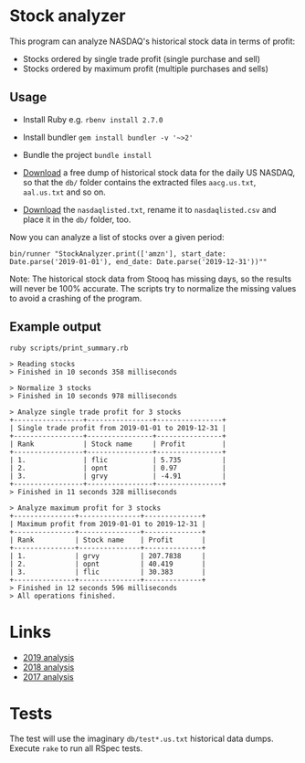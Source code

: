 # Stock analyzer

This program can analyze NASDAQ's historical stock data in terms of profit:

* Stocks ordered by single trade profit (single purchase and sell)
* Stocks ordered by maximum profit (multiple purchases and sells)

## Usage

* Install Ruby e.g. `rbenv install 2.7.0`
* Install bundler `gem install bundler -v '~>2'`
* Bundle the project `bundle install`

* [Download](https://stooq.com/db/h/) a free dump of historical stock data for the daily US NASDAQ, so that the `db/`
folder contains the extracted files `aacg.us.txt`, `aal.us.txt` and so on.
* [Download](ftp://ftp.nasdaqtrader.com/symboldirectory) the `nasdaqlisted.txt`, rename it to `nasdaqlisted.csv` and
place it in the `db/` folder, too.

Now you can analyze a list of stocks over a given period:

```
bin/runner "StockAnalyzer.print(['amzn'], start_date: Date.parse('2019-01-01'), end_date: Date.parse('2019-12-31'))""
```

Note: The historical stock data from Stooq has missing days, so the results will never be 100% accurate. The scripts
try to normalize the missing values to avoid a crashing of the program.

## Example output

```
ruby scripts/print_summary.rb

> Reading stocks
> Finished in 10 seconds 358 milliseconds

> Normalize 3 stocks
> Finished in 10 seconds 978 milliseconds

> Analyze single trade profit for 3 stocks
+-----------------+----------------+----------------+
| Single trade profit from 2019-01-01 to 2019-12-31 |
+-----------------+----------------+----------------+
| Rank            | Stock name     | Profit         |
+-----------------+----------------+----------------+
| 1.              | flic           | 5.735          |
| 2.              | opnt           | 0.97           |
| 3.              | grvy           | -4.91          |
+-----------------+----------------+----------------+
> Finished in 11 seconds 328 milliseconds

> Analyze maximum profit for 3 stocks
+---------------+---------------+--------------+
| Maximum profit from 2019-01-01 to 2019-12-31 |
+---------------+---------------+--------------+
| Rank          | Stock name    | Profit       |
+---------------+---------------+--------------+
| 1.            | grvy          | 207.7838     |
| 2.            | opnt          | 40.419       |
| 3.            | flic          | 30.383       |
+---------------+---------------+--------------+
> Finished in 12 seconds 596 milliseconds
> All operations finished.
```

# Links

* [2019 analysis](analysis/2019.md)
* [2018 analysis](analysis/2018.md)
* [2017 analysis](analysis/2017.md)

# Tests

The test will use the imaginary `db/test*.us.txt` historical data dumps. Execute `rake` to run all RSpec tests.
